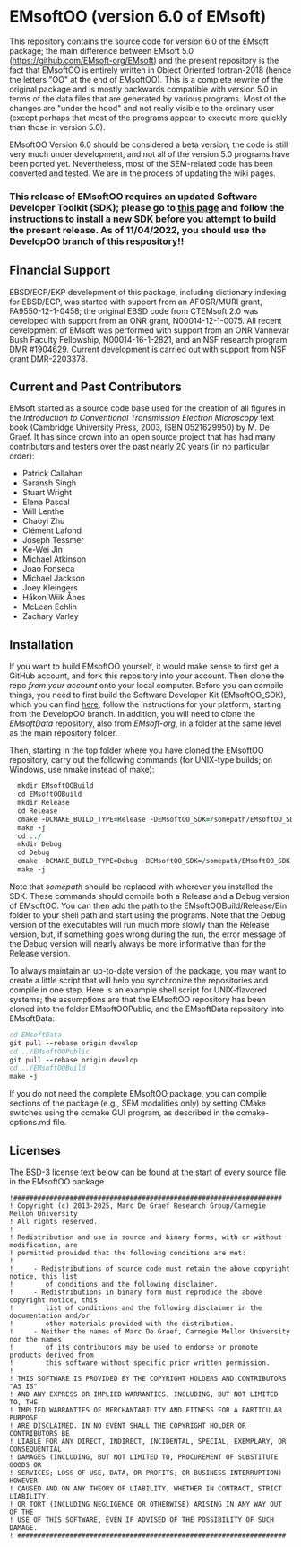 # EMsoftOO (version 6.0 of EMsoft)

This repository contains the source code for version 6.0 of the EMsoft package; the main difference between EMsoft 5.0 (https://github.com/EMsoft-org/EMsoft) and the present repository is the fact that EMsoftOO is entirely written in Object Oriented fortran-2018 (hence the letters "OO" at the end of EMsoftOO).  This is a complete rewrite of the original package and is mostly backwards compatible with version 5.0 in terms of the data files that are generated by various programs.  Most of the changes are "under the hood" and not really visible to the ordinary user (except perhaps that most of the programs appear to execute more quickly than those in version 5.0).  

EMsoftOO Version 6.0 should be considered a beta version; the code is still very much under development, and not all of the version 5.0 programs have been ported yet. Nevertheless, most of the SEM-related code has been converted and tested.  We are in the process of updating the wiki pages. 

### **This release of EMsoftOO requires an updated Software Developer Toolkit (SDK); please go to [this page](https://github.com/EMsoft-org/EMsoftSuperbuild) and follow the instructions to install a new SDK before you attempt to build the present release.  As of 11/04/2022, you should use the DevelopOO branch of this respository!!**

## Financial Support 
EBSD/ECP/EKP development of this package, including dictionary indexing for EBSD/ECP, was started with support from an AFOSR/MURI grant, FA9550-12-1-0458; the original EBSD code from CTEMsoft 2.0 was developed with support from an ONR grant, N00014-12-1-0075.  All recent development of EMsoft was performed with support from an ONR Vannevar Bush Faculty Fellowship, N00014-­16-­1-­2821, and an NSF research program DMR \#1904629. Current development is carried out with support from NSF grant DMR-2203378.

## Current and Past Contributors
EMsoft started as a source code base used for the creation of all figures in the *Introduction to Conventional Transmission Electron Microscopy* text book (Cambridge University Press, 2003, ISBN 0521629950) by M. De Graef.  It has since grown into an open source project that has had many contributors and testers over the past nearly 20 years (in no particular order):

- Patrick Callahan
- Saransh Singh
- Stuart Wright
- Elena Pascal
- Will Lenthe
- Chaoyi Zhu
- Clément Lafond
- Joseph Tessmer
- Ke-Wei Jin
- Michael Atkinson
- Joao Fonseca
- Michael Jackson
- Joey Kleingers
- Håkon Wiik Ånes
- McLean Echlin
- Zachary Varley

## Installation 

If you want to build EMsoftOO yourself, it would make sense to first get a GitHub account, and fork this repository into your account. Then clone the repo *from your account* onto your local computer. Before you can compile things, you need to first build the Software Developer Kit (EMsoftOO_SDK), which you can find [here](https://github.com/EMsoft-org/EMsoftSuperbuild); follow the instructions for your platform, starting from the DevelopOO branch. In addition, you will need to clone the *EMsoftData* repository, also from *EMsoft-org*, in a folder at the same level as the main repository folder. 

Then, starting in the top folder where you have cloned the EMsoftOO repository, carry out the following commands (for UNIX-type builds; on Windows, use nmake instead of make):

```fortran
  mkdir EMsoftOOBuild
  cd EMsoftOOBuild
  mkdir Release
  cd Release
  cmake -DCMAKE_BUILD_TYPE=Release -DEMsoftOO_SDK=/somepath/EMsoftOO_SDK ../../EMsoftOO
  make -j
  cd ../
  mkdir Debug
  cd Debug
  cmake -DCMAKE_BUILD_TYPE=Debug -DEMsoftOO_SDK=/somepath/EMsoftOO_SDK ../../EMsoftOO
  make -j

```
Note that *somepath* should be replaced with wherever you installed the SDK.  These commands should compile both a Release and a Debug version of EMsoftOO. You can then add the path to the EMsoftOOBuild/Release/Bin folder to your shell path and start using the programs.  Note that the Debug version of the executables will run much more slowly than the Release version, but, if something goes wrong during the run, the error message of the Debug version will nearly always be more informative than for the Release version.

To always maintain an up-to-date version of the package, you may want to create a little script that will help you synchronize the repositories and compile in one step.  Here is an example shell script for UNIX-flavored systems; the assumptions are that the EMsoftOO repository has been cloned into the folder EMsoftOOPublic, and the EMsoftData repository into EMsoftData:

```fortran
cd EMsoftData
git pull --rebase origin develop
cd ../EMsoftOOPublic
git pull --rebase origin develop
cd ../EMsoftOOBuild
make -j

```

If you do not need the complete EMsoftOO package, you can compile sections of the package (e.g., SEM modalities only) by setting CMake switches using the ccmake GUI program, as described in the ccmake-options.md file. 

## Licenses ##

The BSD-3 license text below can be found at the start of every source file in the EMsoftOO package.

	!###################################################################
	! Copyright (c) 2013-2025, Marc De Graef Research Group/Carnegie Mellon University
	! All rights reserved.
	!
	! Redistribution and use in source and binary forms, with or without modification, are 
	! permitted provided that the following conditions are met:
	!
	!     - Redistributions of source code must retain the above copyright notice, this list 
	!        of conditions and the following disclaimer.
	!     - Redistributions in binary form must reproduce the above copyright notice, this 
	!        list of conditions and the following disclaimer in the documentation and/or 
	!        other materials provided with the distribution.
	!     - Neither the names of Marc De Graef, Carnegie Mellon University nor the names 
	!        of its contributors may be used to endorse or promote products derived from 
	!        this software without specific prior written permission.
	!
	! THIS SOFTWARE IS PROVIDED BY THE COPYRIGHT HOLDERS AND CONTRIBUTORS "AS IS" 
	! AND ANY EXPRESS OR IMPLIED WARRANTIES, INCLUDING, BUT NOT LIMITED TO, THE 
	! IMPLIED WARRANTIES OF MERCHANTABILITY AND FITNESS FOR A PARTICULAR PURPOSE 
	! ARE DISCLAIMED. IN NO EVENT SHALL THE COPYRIGHT HOLDER OR CONTRIBUTORS BE 
	! LIABLE FOR ANY DIRECT, INDIRECT, INCIDENTAL, SPECIAL, EXEMPLARY, OR CONSEQUENTIAL 
	! DAMAGES (INCLUDING, BUT NOT LIMITED TO, PROCUREMENT OF SUBSTITUTE GOODS OR 
	! SERVICES; LOSS OF USE, DATA, OR PROFITS; OR BUSINESS INTERRUPTION) HOWEVER 
	! CAUSED AND ON ANY THEORY OF LIABILITY, WHETHER IN CONTRACT, STRICT LIABILITY, 
	! OR TORT (INCLUDING NEGLIGENCE OR OTHERWISE) ARISING IN ANY WAY OUT OF THE 
	! USE OF THIS SOFTWARE, EVEN IF ADVISED OF THE POSSIBILITY OF SUCH DAMAGE.
	! ###################################################################

